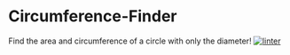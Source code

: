 # Circumference-Finder
Find the area and circumference of a circle with only the diameter!
[![linter](https://github.com/michael-the-boyer/Circumference-Finder/workflows/linter/badge.svg)](https://github.com/marketplace/actions/super-linter)
